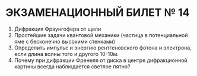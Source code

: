 ЭКЗАМЕНАЦИОННЫЙ БИЛЕТ  № 14
============================

1. Дифракция Фраунгофера от щели
2. Простейшие задачи квантовой механики (частица в потенциальной яме с бесконечно высокими стенками)
3. Определить импульс и энергию рентгеновского фотона и электрона, если длина волны того и другого 10-10м.    
4. Почему при дифракции Френеля от диска в центре дифракционной картины всегда наблюдается светлое пятно?
